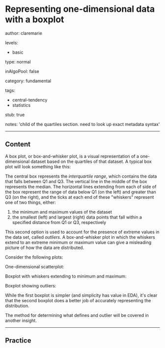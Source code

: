 # Representing one-dimensional data with a boxplot

author: claremarie

levels:

  - basic

type: normal

inAlgoPool: false

category: fundamental

tags:

  - central-tendency
  - statistics

stub: true

notes: 'child of the quartiles section. need to look up exact metadata syntax'

---
## Content

A box plot, or box-and-whisker plot, is a visual representation of a one-dimensional dataset based on the quartiles of that dataset. A typical box plot will look something like this:

<!---
Find image at eda-one-var-plots.ipynb
-->

The central box represents the *interquartile range*, which contains the data that falls between Q1 and Q3. The vertical line in the middle of the box represents the median. The horizontal lines extending from each of side of the box represent the range of data below Q1 (on the left) and greater than Q3 (on the right), and the ticks at each end of these "whiskers" represent one of two things, either:

1) the minimum and maximum values of the dataset
2) the smallest (left) and largest (right) data points that fall within a specified distance from Q1 or Q3, respectively

This second option is used to account for the presence of extreme values in the data set, called *outliers*. A box-and-whisker plot in which the whiskers extend to an extreme minimum or maximum value can give a misleading picture of how the data are distributed.

Consider the following plots:

One-dimensional scatterplot:

Boxplot with whiskers extending to minimum and maximum:

Boxplot showing outliers:



<!---
Find images at eda-one-var-plots.ipynb
-->

While the first boxplot is simpler (and simplicity has value in EDA), it's clear that the second boxplot does a better job of accurately representing the distribution.

The method for determining what defines and outlier will be covered in another insight.


---
## Practice

<!--Which of the following is true of the distributions represented by these boxplots?

A. distribution A has a wider interquartile range
B. distribution B has a greater median
C. distribution A has a greater maximum
D. distribution B has a greater minimum

* A and C
* B and C
* A and D
* A, B and D



---
## Revision
